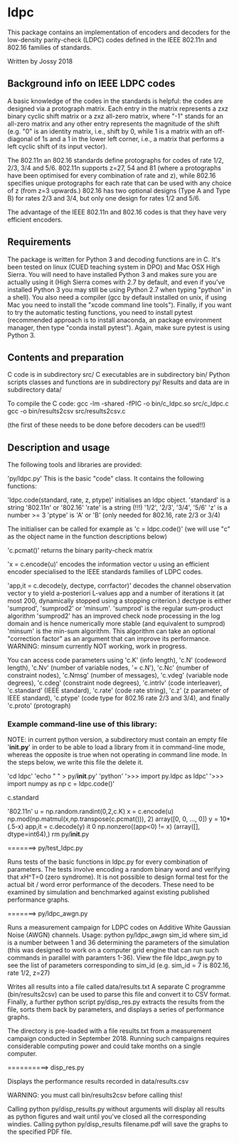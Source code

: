 # ldpc
This package contains an implementation of encoders and 
decoders for the low-density parity-check (LDPC) codes
defined in the IEEE 802.11n and 802.16 families of standards.

Written by Jossy 2018

## Background info on IEEE LDPC codes

A basic knowledge of the codes in the standards is helpful:
the codes are designed via a protograph matrix.
Each entry in the matrix represents a zxz binary
cyclic shift matrix or a zxz all-zero matrix, where "-1" stands
for an all-zero matrix and any other entry represents the
magnitude of the shift (e.g. "0" is an identity matrix, i.e., 
shift by 0, while 1 is a matrix with an off-diagonal of 1s
and a 1 in the lower left corner, i.e., a matrix that performs
a left cyclic shift of its input vector). 

The 802.11n an 802.16 standards define protographs for codes
of rate 1/2, 2/3, 3/4 and 5/6. 802.11n supports z=27, 54 and 81
(where a protographs have been optimised for every combination
of rate and z), while 802.16 specifies unique protographs for
each rate that can be used with any choice of z (from z=3 upwards.)
802.16 has two optional designs (Type A and Type B) for rates
2/3 and 3/4, but only one design for rates 1/2 and 5/6.

The advantage of the IEEE 802.11n and 802.16 codes is that they
have very efficient encoders. 

## Requirements

The package is written for Python 3 and decoding functions are in C.
It's been tested on linux (CUED teaching system in DPO) and Mac OSX
High Sierra. You will need to have installed Python 3 and makes sure
you are actually using it (High Sierra comes with 2.7 by default, and
even if you've installed Python 3 you may still be using Python 2.7 
when typing "python" in a shell). You also need a compiler (gcc by
default installed on unix, if using Mac you need to install the 
"xcode command line tools"). Finally, if you want to try the automatic
testing functions, you need to install pytest (recommended approach
is to install anaconda, an package environment manager, then type
"conda install pytest"). Again, make sure pytest is using Python 3. 

## Contents and preparation

C code is in subdirectory src/
C executables are in subdirectory bin/
Python scripts classes and functions are in subdirectory py/
Results and data are in subdirectory data/

To compile the C code:
gcc -lm -shared -fPIC -o bin/c_ldpc.so src/c_ldpc.c
gcc -o bin/results2csv src/results2csv.c

(the first of these needs to be done before decoders can be used!!)

## Description and usage

The following tools and libraries are provided:

'py/ldpc.py'
This is the basic "code" class. It contains the following 
functions:

'ldpc.code(standard, rate, z, ptype)' initialises an ldpc object.
'standard' is a string '802.11n' or '802.16'
'rate' is a string (!!!) '1/2', '2/3', '3/4', '5/6'
'z' is a number >= 3
'ptype' is 'A' or 'B' (only needed for 802.16, rate 2/3 or 3/4)

The initialiser can be called for example as 'c = ldpc.code()'
(we will use "c" as the object name in the function descriptions below)

'c.pcmat()' returns the binary parity-check matrix 

'x = c.encode(u)' encodes the information vector u using an efficient
  encoder specialised to the IEEE standards families of LDPC codes.

'app,it = c.decode(y, dectype, corrfactor)' decodes the channel
  observation vector y to yield a-posteriori L-values app and a number
  of iterations it (at most 200, dynamically stopped using a stopping
  criterion.) dectype is either 'sumprod', 'sumprod2' or 'minsum'.
  'sumprod' is the regular sum-product algorithm
  'sumprod2' has an improved check node processing in the log domain 
  and is hence numerically more stable (and equivalent to sumprod)
  'minsum' is the min-sum algorithm. This algorithm can take an optional
   "correction factor" as an argument that can improve its performance. 
  WARNING: minsum currently NOT working, work in progress.

You can access code parameters using 'c.K' (info length), 'c.N' (codeword
  length), 'c.Nv' (number of variable nodes, '= c.N'), 'c.Nc' (number of
  constraint nodes), 'c.Nmsg' (number of messages), 'c.vdeg' (variable node
  degrees), 'c.cdeg' (constraint node degrees), 'c.intrlv' (code interleaver),
  'c.standard' (IEEE standard), 'c.rate' (code rate string), 'c.z' (z parameter
  of IEEE standard), 'c.ptype' (code type for 802.16 rate 2/3 and 3/4), and
  finally 'c.proto' (protograph)

### Example command-line use of this library:
NOTE: in current python version, a subdirectory must contain an empty
file '__init.py__' in order to be able to load a library from it in
command-line mode, whereas the opposite is true when not operating in 
command line mode. In the steps below, we write this file the delete it.

'cd ldpc'
'echo " " > py/__init__.py'
'python'
'>>> import py.ldpc as ldpc'
'>>> import numpy as np
c = ldpc.code()'

c.standard

'802.11n'
u = np.random.randint(0,2,c.K)
x = c.encode(u)
np.mod(np.matmul(x,np.transpose(c.pcmat())), 2)
array([0, 0, ..., 0])
y = 10*(.5-x)
app,it = c.decode(y)
it
0
np.nonzero((app<0) != x)
(array([], dtype=int64),)
rm py/__init__.py


=======> py/test_ldpc.py

Runs tests of the basic functions in ldpc.py for every combination
of parameters. The tests involve encoding a random binary word and
verifying that xH^T=0 (zero syndrome). It is not possible to design
formal test for the actual bit / word error performance of the 
decoders. These need to be examined by simulation and benchmarked
against existing published performance graphs. 
 
=======> py/ldpc_awgn.py

Runs a measurement campaign for LDPC codes on Additive White Gaussian
Noise (AWGN) channels. Usage:
python py/ldpc_awgn sim_id
where sim_id is a number between 1 and 36 determining the parameters
of the simulation (this was designed to work on a computer grid engine
that can run such commands in parallel with paramters 1-36). View the
file ldpc_awgn.py to see the list of parameters corresponding to sim_id
(e.g. sim_id = 7 is 802.16, rate 1/2, z=27)

Writes all results into a file called data/results.txt
A separate C programme (bin/results2csv) can be used to 
parse this file and convert it to CSV format. Finally,
a further python script py/disp_res.py extracts the results
from the file, sorts them back by parameters, and displays
a series of performance graphs. 

The directory is pre-loaded with a file results.txt from a 
measurement campaign conducted in September 2018. Running
such campaigns requires considerable computing power and
could take months on a single computer. 


==========> disp_res.py

Displays the performance results recorded in data/results.csv

WARNING: you must call bin/results2csv before calling this!

Calling python py/disp_results.py without arguments will display
all results as python figures and wait until you've closed all
the corresponding windies. 
Calling python py/disp_results filename.pdf will save the graphs
to the specified PDF file. 

